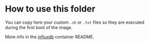 # How to use this folder

You can copy here your custom `.sh` or `.txt` files so they are executed during the first boot of the image.

More info in the [influxdb](https://github.com/bitnami/containers/tree/main/bitnami/influxdb#initializing-a-new-instance) container README.

